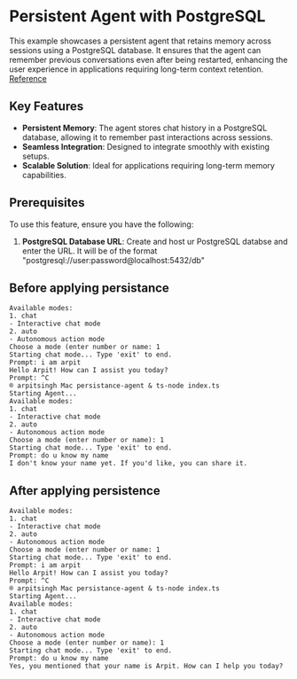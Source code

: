 # Persistent Agent with PostgreSQL

This example showcases a persistent agent that retains memory across sessions using a PostgreSQL database. It ensures that the agent can remember previous conversations even after being restarted, enhancing the user experience in applications requiring long-term context retention.
[Reference](https://langchain-ai.github.io/langgraphjs/reference/classes/checkpoint_postgres.PostgresSaver.html)

## Key Features

- **Persistent Memory**: The agent stores chat history in a PostgreSQL database, allowing it to remember past interactions across sessions.
- **Seamless Integration**: Designed to integrate smoothly with existing setups.
- **Scalable Solution**: Ideal for applications requiring long-term memory capabilities.

## Prerequisites

To use this feature, ensure you have the following:

1. **PostgreSQL Database URL**: Create and host ur PostgreSQL databse and enter the URL. It will be of the format "postgresql://user:password@localhost:5432/db"

## Before applying persistance
```
Available modes:
1. chat
- Interactive chat mode
2. auto
- Autonomous action mode
Choose a mode (enter number or name: 1
Starting chat mode... Type 'exit' to end.
Prompt: i am arpit
Hello Arpit! How can I assist you today?
Prompt: ^С
® arpitsingh Mac persistance-agent & ts-node index.ts
Starting Agent...
Available modes:
1. chat
- Interactive chat mode
2. auto
- Autonomous action mode
Choose a mode (enter number or name): 1
Starting chat mode... Type 'exit' to end.
Prompt: do u know my name
I don't know your name yet. If you'd like, you can share it.
```
## After applying persistence
```
Available modes:
1. chat
- Interactive chat mode
2. auto
- Autonomous action mode
Choose a mode (enter number or name: 1
Starting chat mode... Type 'exit' to end.
Prompt: i am arpit
Hello Arpit! How can I assist you today?
Prompt: ^С
® arpitsingh Mac persistance-agent & ts-node index.ts
Starting Agent...
Available modes:
1. chat
- Interactive chat mode
2. auto
- Autonomous action mode
Choose a mode (enter number or name): 1
Starting chat mode... Type 'exit' to end.
Prompt: do u know my name
Yes, you mentioned that your name is Arpit. How can I help you today? 
```


